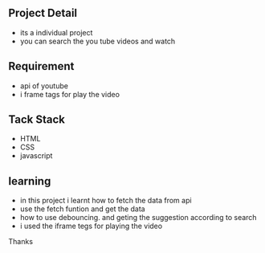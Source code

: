 ## Project Detail
- its a individual project 
- you can search the you tube videos and watch 





## Requirement
- api of youtube
- i frame tags for play the video


## Tack Stack
- HTML
- CSS
- javascript

## learning
- in this project i learnt how to fetch the data from api
- use the fetch funtion and get the data
- how to use debouncing. and geting the suggestion according to search 
- i used the iframe tegs for playing the video

Thanks

